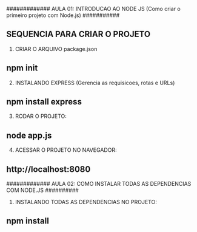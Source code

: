 ############# AULA 01: INTRODUCAO AO NODE JS (Como criar o primeiro projeto com Node.js) ###########

## SEQUENCIA PARA CRIAR O PROJETO

1) CRIAR O ARQUIVO package.json
## npm init

2) INSTALANDO EXPRESS (Gerencia as requisicoes, rotas e URLs)
## npm install express

3) RODAR O PROJETO:
## node app.js

4) ACESSAR O PROJETO NO NAVEGADOR:
## http://localhost:8080


############# AULA 02: COMO INSTALAR TODAS AS DEPENDENCIAS COM NODE.JS ##########
1) INSTALANDO TODAS AS DEPENDENCIAS NO PROJETO:
## npm install

